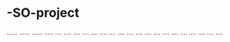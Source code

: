 # -SO-project
......
......
......
.....
....
....
....
....
....
....
....
....
....
....
....
....
....
....
....
....
....
....
....
